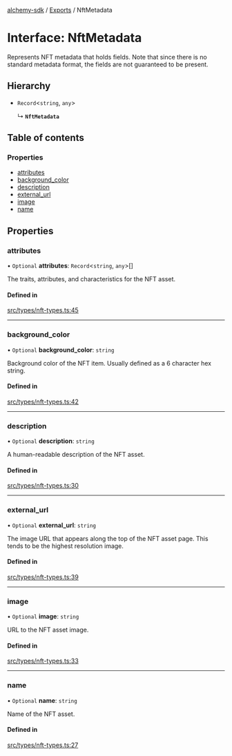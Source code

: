 [alchemy-sdk](../README.md) / [Exports](../modules.md) / NftMetadata

# Interface: NftMetadata

Represents NFT metadata that holds fields. Note that since there is no
standard metadata format, the fields are not guaranteed to be present.

## Hierarchy

- `Record`<`string`, `any`\>

  ↳ **`NftMetadata`**

## Table of contents

### Properties

- [attributes](NftMetadata.md#attributes)
- [background\_color](NftMetadata.md#background_color)
- [description](NftMetadata.md#description)
- [external\_url](NftMetadata.md#external_url)
- [image](NftMetadata.md#image)
- [name](NftMetadata.md#name)

## Properties

### attributes

• `Optional` **attributes**: `Record`<`string`, `any`\>[]

The traits, attributes, and characteristics for the NFT asset.

#### Defined in

[src/types/nft-types.ts:45](https://github.com/alchemyplatform/alchemy-sdk-js/blob/8f119ad1/src/types/nft-types.ts#L45)

___

### background\_color

• `Optional` **background\_color**: `string`

Background color of the NFT item. Usually defined as a 6 character hex string.

#### Defined in

[src/types/nft-types.ts:42](https://github.com/alchemyplatform/alchemy-sdk-js/blob/8f119ad1/src/types/nft-types.ts#L42)

___

### description

• `Optional` **description**: `string`

A human-readable description of the NFT asset.

#### Defined in

[src/types/nft-types.ts:30](https://github.com/alchemyplatform/alchemy-sdk-js/blob/8f119ad1/src/types/nft-types.ts#L30)

___

### external\_url

• `Optional` **external\_url**: `string`

The image URL that appears along the top of the NFT asset page. This tends
to be the highest resolution image.

#### Defined in

[src/types/nft-types.ts:39](https://github.com/alchemyplatform/alchemy-sdk-js/blob/8f119ad1/src/types/nft-types.ts#L39)

___

### image

• `Optional` **image**: `string`

URL to the NFT asset image.

#### Defined in

[src/types/nft-types.ts:33](https://github.com/alchemyplatform/alchemy-sdk-js/blob/8f119ad1/src/types/nft-types.ts#L33)

___

### name

• `Optional` **name**: `string`

Name of the NFT asset.

#### Defined in

[src/types/nft-types.ts:27](https://github.com/alchemyplatform/alchemy-sdk-js/blob/8f119ad1/src/types/nft-types.ts#L27)
